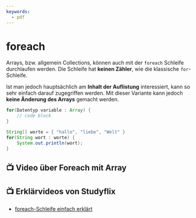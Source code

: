 ```yaml
---
keywords:
  - pdf
---
```

# foreach

Arrays, bzw. allgemein Collections, können auch mit der `foreach` Schleife
durchlaufen werden. Die Schleife hat **keinen Zähler**, wie die klassische
`for`-Schleife.

Ist man jedoch hauptsächlich am **Inhalt der Auflistung** interessiert, kann so
sehr einfach darauf zugegriffen werden. Mit dieser Variante kann jedoch **keine
Änderung des Arrays** gemacht werden.

<div class="grid"><div>

```java title="Schema"
for(Datentyp variable : Array) {
    // code block
}
```

</div><div>

```java title="Code-Beispiel"
String[] worte = { "hallo", "liebe", "Welt" }
for(String wort : worte) {
    System.out.println(wort);
}
```

</div></div>

## :tv: Video über Foreach mit Array

<YouTube id="kUXTO1lwZzY" />

## :tv: Erklärvideos von Studyflix

- [foreach-Schleife einfach erklärt](https://studyflix.de/informatik/java-foreach-1935)

